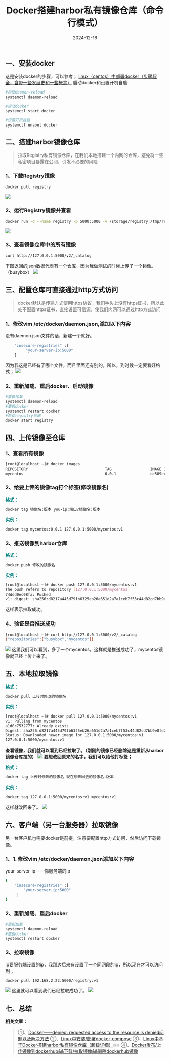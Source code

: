 ﻿---
title: Docker搭建harbor私有镜像仓库（命令行模式）
icon: circle-info
order: 1
category:
  - Linux
  - Docker
tag:
  - Linux
  - Docker
  - 运维
pageview: false
date: 2024-12-16
comment: false
breadcrumb: false
---

##  一、安装docker
这是安装docker的步骤，可以参考；
[linux（centos）中部署docker（步骤超全，含带一些发展史和一些概念）](https://blog.csdn.net/liu_chen_yang/article/details/123842609)
启动docker和设置开机自启

```bash
#启动daemon-reload
systemctl daemon-reload

#启动docker
systemctl start docker

#设置开机自启
systemctl enabel docker
```
## 二、搭建harbor镜像仓库
>拉取Registry私有镜像仓库，在我们本地搭建一个内网的仓库，避免将一些私密项目暴露在公网，引发不必要的风险
### 1、下载Registry镜像

```bash
docker pull registry
```
![](https://lcy-blog.oss-cn-beijing.aliyuncs.com/blog/202412161459324.png)
### 2、运行Registry镜像并查看

```bash
docker run -d --name registry -p 5000:5000 -v /storage/registry:/tmp/registry registry
```
![](https://lcy-blog.oss-cn-beijing.aliyuncs.com/blog/202412161459908.png)

### 3、查看镜像仓库中的所有镜像
```bash
curl http://127.0.0.1:5000/v2/_catalog
```
下图返回的json数据代表有一个仓库，因为我做测试的时候上传了一个镜像。（busybox）
![](https://lcy-blog.oss-cn-beijing.aliyuncs.com/blog/202412161459771.png)

## 三、配置仓库可直接通过http方式访问
>docker默认是传输方式使用https协议，我们手头上没有https证书，所以此处不配置https证书，直接设置可信源，使我们内网可以通过http方式访问
### 1、修改vim /etc/docker/daemon.json,添加以下内容
没有daemon.json文件的话，新建一个就好。

```bash
    "insecure-registries" :[ 
         "your-server-ip:5000"
    ]
```
因为我这是已经有了哪个文件，而且里面还有别的，所以，到时候一定要看好格式；
![](https://lcy-blog.oss-cn-beijing.aliyuncs.com/blog/202412161459734.png)

### 2、重新加载、重启docker、启动镜像

```bash
#重新加载
systemctl daemon-reload
#重启docker
systemctl restart docker
#启动registry容器
docker start registry
```
## 四、上传镜像至仓库
### 1、查看所有镜像

```bash
[root@localhost ~]# docker images
REPOSITORY                                  TAG                 IMAGE ID            CREATED             SIZE
mycentos                                    0.0.1               ce509ec398c1        2 days ago          231MB
```
### 2、给要上传的镜像tag打个标签(修改镜像名)

**<font color=teal>格式：</font>**

```bash
docker tag 镜像名:版本 you-ip:端口/镜像名:版本
```
**<font color=teal>实例：</font>**
```bash
docker tag mycentos:0.0.1 127.0.0.1:5000/mycentos:v1
```
### 3、推送镜像到harbor仓库
**<font color=teal>格式：</font>**
```bash
docker push 修改的镜像名
```
**<font color=teal>实例：</font>**

```bash
[root@localhost ~]# docker push 127.0.0.1:5000/mycentos:v1
The push refers to repository [127.0.0.1:5000/mycentos]
74ddd0ec08fa: Pushed 
v1: digest: sha256:d8217a445d79fb6325eb26a651d2a7a1ceb7f53c44d82cd7bb9e8fd2bdb384a9 size: 529
```
这样表示拉取成功。
### 4、验证是否推送成功

```bash
[root@localhost ~]# curl http://127.0.0.1:5000/v2/_catalog
{"repositories":["busybox","mycentos"]}
```
![](https://lcy-blog.oss-cn-beijing.aliyuncs.com/blog/202412161458234.png)
这里我们可以看到，多了一个mycentos，这样就是推送成功了，mycentos镜像就已经上传上来了。
## 五、本地拉取镜像
**<font color=teal>格式：</font>**
```bash
docker pull 上传时修改的镜像名
```
**<font color=teal>实例：</font>**
```bash
[root@localhost ~]# docker pull 127.0.0.1:5000/mycentos:v1
v1: Pulling from mycentos
a1d0c7532777: Already exists 
Digest: sha256:d8217a445d79fb6325eb26a651d2a7a1ceb7f53c44d82cd7bb9e8fd2bdb384a9
Status: Downloaded newer image for 127.0.0.1:5000/mycentos:v1
127.0.0.1:5000/mycentos:v1
```
**查看镜像，我们就可以看到已经拉取了。（刚刚的镜像已经删除这是重新从harbor镜像仓库拉的）**
![](https://lcy-blog.oss-cn-beijing.aliyuncs.com/blog/202412161458496.png)
 **要想改回原来的名字，我们可以给他打标签；**

**<font color=teal>格式：</font>**
```bash
docker tag 上传时修改的镜像名 现在想改回去的镜像名:版本
```
**<font color=teal>实例：</font>**
```bash
docker tag 127.0.0.1:5000/mycentos:v1 mycentos:v1
```
这样就改回来了。
![](https://lcy-blog.oss-cn-beijing.aliyuncs.com/blog/202412161458538.png)

## 六、客户端（另一台服务器）拉取镜像
另一台客户机也需要docker是前提，注意要配置http方式访问，然后访问下载镜像。
### 1、1. 修改vim /etc/docker/daemon.json添加以下内容
your-server-ip——你服务端的ip

```bash
{ 
    "insecure-registries" :[
     	"your-server-ip:5000"
     ] 
}
```
### 2、重新加载、重启docker

```bash
#重新加载
systemctl daemon-reload
#重启docker
systemctl restart docker
```
### 3、拉取镜像
ip要服务端设置的ip，我那边后来有设置了一个同网段的ip，所以现在才可以访问到；
```bash
docker pull 192.168.2.22:5000/registry:v1
```
![](https://lcy-blog.oss-cn-beijing.aliyuncs.com/blog/202412161458194.png)
这里就可以看到我们已经拉取成功了。
![](https://lcy-blog.oss-cn-beijing.aliyuncs.com/blog/202412161458763.gif)

## 七、总结
**相关文章：**
>①、[Docker——denied: requested access to the resource is denied问题以及解决方法](https://blog.csdn.net/liu_chen_yang/article/details/124665726?spm=1001.2014.3001.5502)
>②、[Linux中安装/部署docker-compose](https://blog.csdn.net/liu_chen_yang/article/details/124688952)
>③、[Linux中基于Docker搭建harbor私有镜像仓库（超级详细）](https://blog.csdn.net/liu_chen_yang/article/details/124623482)🔥🔥
>④、[Docker发布/上传镜像到dockerhub&&下载/拉取镜像&&删除dockerhub镜像](https://blog.csdn.net/liu_chen_yang/article/details/124670946?spm=1001.2014.3001.5502)
